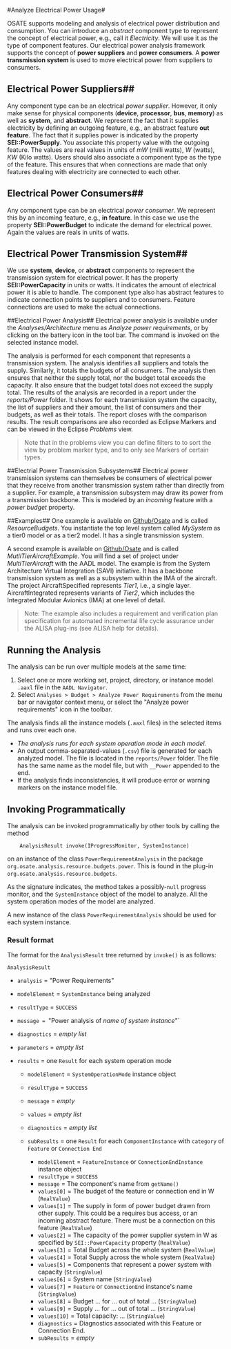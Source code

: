 <!--
Copyright (c) 2004-2020 Carnegie Mellon University and others. (see Contributors file). 
All Rights Reserved.

NO WARRANTY. ALL MATERIAL IS FURNISHED ON AN "AS-IS" BASIS. CARNEGIE MELLON UNIVERSITY MAKES NO WARRANTIES OF ANY
KIND, EITHER EXPRESSED OR IMPLIED, AS TO ANY MATTER INCLUDING, BUT NOT LIMITED TO, WARRANTY OF FITNESS FOR PURPOSE
OR MERCHANTABILITY, EXCLUSIVITY, OR RESULTS OBTAINED FROM USE OF THE MATERIAL. CARNEGIE MELLON UNIVERSITY DOES NOT
MAKE ANY WARRANTY OF ANY KIND WITH RESPECT TO FREEDOM FROM PATENT, TRADEMARK, OR COPYRIGHT INFRINGEMENT.

This program and the accompanying materials are made available under the terms of the Eclipse Public License 2.0
which is available at https://www.eclipse.org/legal/epl-2.0/
SPDX-License-Identifier: EPL-2.0

Created, in part, with funding and support from the United States Government. (see Acknowledgments file).

This program includes and/or can make use of certain third party source code, object code, documentation and other
files ("Third Party Software"). The Third Party Software that is used by this program is dependent upon your system
configuration. By using this program, You agree to comply with any and all relevant Third Party Software terms and
conditions contained in any such Third Party Software or separate license file distributed with such Third Party
Software. The parties who own the Third Party Software ("Third Party Licensors") are intended third party benefici-
aries to this license with respect to the terms applicable to their Third Party Software. Third Party Software li-
censes only apply to the Third Party Software and not any other portion of this program or this program as a whole.
-->
#Analyze Electrical Power Usage#

OSATE supports modeling and analysis of electrical power distribution and consumption. You can introduce an *abstract* component type to represent the concept of electrical power, e.g., call it *Electricity*. We will use it as the type of component features. 
Our electrical power analysis framework supports the concept of **power suppliers** and **power consumers**. A **power transmission system** is used to move electrical power from suppliers to consumers.
## Electrical Power Suppliers##
Any component type can be an electrical *power supplier*. However, it only make sense for physical components (**device**, **processor**, **bus**, **memory**) as well as **system**, and **abstract**.
We represent the fact that it supplies electricity by defining an outgoing feature, e.g., an abstract feature **out feature**. The fact that it supplies power is indicated by the property **SEI::PowerSupply**. You associate this property value with the outgoing feature. The values are real values in units of *mW* (milli watts), *W* (watts), *KW* (Kilo watts).
Users should also associate a component type as the type of the feature. This ensures that when connections are made that only features dealing with electricity are connected to each other.
## Electrical Power Consumers##
Any component type can be an electrical *power consumer*. We represent this by an incoming feature, e.g., **in feature**. In this case we use the property **SEI::PowerBudget** to indicate the demand for electrical power. Again the values are reals in units of watts.
## Electrical Power Transmission System##
We use **system**, **device**, or **abstract** components to represent the transmission system for electrical power. It has the property **SEI::PowerCapacity** in units or watts. It indicates the amount of electrical power it is able to handle. 
The component type also has abstract features to indicate connection points to suppliers and to consumers. Feature connections are used to make the actual connections.

##Electrical Power Analysis##
Electrical power analysis is available under the *Analyses/Architecture* menu as *Analyze power requirements*, or by clicking on the battery icon in the tool bar. The command is invoked on the selected instance model.

The analysis is performed for each component that represents a transmission system. The analysis identifies all suppliers and totals the supply. Similarly, it totals the budgets of all consumers. The analysis then ensures that neither the supply total, nor the budget total exceeds the capacity. It also ensure that the budget total does not exceed the supply total.
The results of the analysis are recorded in a report under the *reports/Power* folder. It shows for each transmission system the capacity, the list of suppliers and their amount, the list of consumers and their budgets, as well as their totals. The report closes with the comparison results.
The result comparisons are also recorded as Eclipse Markers and can be viewed in the Eclipse *Problems* view. 
> Note that in the problems view you can define filters to to sort the view by problem marker type, and to only see Markers of certain types.

##Electrial Power Transmission Subsystems##
Electrical power transmission systems can themselves be consumers of electrical power that they receive from another transmission system rather than directly from a supplier. For example, a transmission subsystem may draw its power from a transmission backbone. This is modeled by an *incoming* feature with a *power budget* property.

##Examples##
One example is available on [Github/Osate](https://github.com/osate/examples) and is called *ResourceBudgets*. You instantiate the top level system called *MySystem* as a tier0 model or as a tier2 model. It has a single transmission system.

A second example is available on [Github/Osate](https://github.com/osate/alisa-examples) and is called *MutliTierAircraftExample*. You will find a set of project under *MultiTierAircraft* with the AADL model. The example is from the System Architecture Virtual Integration (SAVI) initiative. It has a backbone transmission system as well as a subsystem within the IMA of the aircraft.
The project AircraftSpecified represents *Tier1*, i.e., a single layer. AircraftIntegrated represents variants of *Tier2*, which includes the Integrated Modular Avionics (IMA) at one level of detail.
> Note: The example also includes a requirement and verification plan specification for automated incremental life cycle assurance under the ALISA plug-ins (see ALISA help for details).

## Running the Analysis

The analysis can be run over multiple models at the same time:

1. Select one or more working set, project, directory, or instance model `.aaxl` file in the `AADL Navigator`. 
2. Select `Analyses > Budget > Analyze Power Requirements` from the menu bar or navigator context menu, or select the "Analyze power requirements" icon in the toolbar.

The analysis finds all the instance models (`.aaxl` files) in the selected items and runs over each one.

*  _The analysis runs for each system operation mode in each model._  
* An output comma-separated-values (`.csv`) file is generated for each analyzed model.  The file is located in the `reports/Power` folder.  The file has the same name as the model file, but with `__Power` appended to the end.
* If the analysis finds inconsistencies, it will produce error or warning markers on the instance model file.

## Invoking Programmatically

The analysis can be invoked programmatically by other tools by calling the method

        AnalysisResult invoke(IProgressMonitor, SystemInstance)

on an instance of the class `PowerRequirementAnalysis` in the package `org.osate.analysis.resource.budgets.power`.  This is found in the plug-in `org.osate.analysis.resource.budgets`.

As the signature indicates, the method takes a possibly-`null` progress monitor, and the `SystemInstance` object of the model to analyze.  All the system operation modes of the model are analyzed.

A new instance of the class `PowerRequirementAnalysis` should be used for each system instance.   

### Result format

The format for the `AnalysisResult` tree returned by `invoke()` is as follows: 

`AnalysisResult`

* `analysis` = "Power Requirements"
* `modelElement` = `SystemInstance` being analyzed
* `resultType` = `SUCCESS`
* `message = `"Power analysis of _name of system instance_"`
* `diagnostics` = _empty list_
* `parameters` = _empty list_
* `results` = one `Result` for each system operation mode

    * `modelElement` = `SystemOperationMode` instance object
    * `resultType` = `SUCCESS`
    * `message` = _empty_
    * `values` = _empty list_
    * `diagnostics` = _empty list_
    * `subResults` = one `Result` for each `ComponentInstance` with `category` of `Feature` or `Connection End`
    
        * `modelElement` = `FeatureInstance` or `ConnectionEndInstance` instance object
        * `resultType` = `SUCCESS`
        * `message` = The component's name from `getName()`
        * `values[0]` = The budget of the feature or connection end in W (`RealValue`)
        * `values[1]` = The supply in form of power budget drawn from other supply. This could be a requires bus access, or an incoming abstract feature. There must be a connection on this feature (`RealValue`)
        * `values[2]` = The capacity of the power supplier system in W as specified by `SEI::PowerCapacity` property (`RealValue`)
        * `values[3]` = Total Budget across the whole system (`RealValue`)
        * `values[4]` = Total Supply across the whole system (`RealValue`)
        * `values[5]` = Components that represent a power system with capacity (`StringValue`)
        * `values[6]` = System name (`StringValue`)
        * `values[7]` = `Feature` or `ConnectionEnd` instance's name (`StringValue`)
        * `values[8]` = Budget ... for ... out of total ... (`StringValue`)
        * `values[9]` = Supply ... for ... out of total ... (`StringValue`)
        * `values[10]` = Total capacity: ... (`StringValue`)
        * `diagnostics` = Diagnostics associated with this Feature or Connection End.
        * `subResults` = _empty_